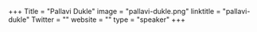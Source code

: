 +++
Title = "Pallavi Dukle"
image = "pallavi-dukle.png"
linktitle = "pallavi-dukle"
Twitter = ""
website = ""
type = "speaker"
+++

